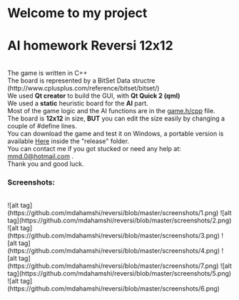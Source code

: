 # Welcome to my project
<h1>AI homework Reversi 12x12</h1>
<br/>
The game is written in C++ <br/>
The board is represented by a BitSet Data structre (http://www.cplusplus.com/reference/bitset/bitset/)
<br/>
We used <b>Qt creator</b> to build the GUI, with <b>Qt Quick 2 (qml)</b>
<br/>
We used a <b>static</b> heuristic board for the <b>AI</b> part.
<br/>
Most of the game logic and the AI functions are in the <a href=https://github.com/mdahamshi/reversi/blob/master/game.h>game.h/cpp</a> file.
<br/>
The board is <b>12x12</b> in size, <b>BUT</b> you can edit the size easily by changing a couple of #define lines.
<br/>
You can download the game and test it on Windows, a portable version is available <a href=https://github.com/mdahamshi/reversi/blob/master/reversiQTFinal.zip>Here</a> inside the "release" folder.
<br/>
You can contact me if you got stucked or need any help at:<a href="mailto:mmd.0@hotmail.com?Subject=AI%20Project" target="_top"> mmd.0@hotmail.com</a> .
<br/>
Thank you and good luck.
<br/><h3>Screenshots:</h3>
<br/>
![alt tag](https://github.com/mdahamshi/reversi/blob/master/screenshots/1.png)
![alt tag](https://github.com/mdahamshi/reversi/blob/master/screenshots/2.png)
![alt tag](https://github.com/mdahamshi/reversi/blob/master/screenshots/3.png)
![alt tag](https://github.com/mdahamshi/reversi/blob/master/screenshots/4.png)
![alt tag](https://github.com/mdahamshi/reversi/blob/master/screenshots/7.png)
![alt tag](https://github.com/mdahamshi/reversi/blob/master/screenshots/5.png)
![alt tag](https://github.com/mdahamshi/reversi/blob/master/screenshots/6.png)
<br/>
